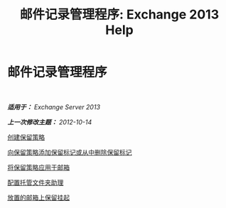 ﻿---
title: '邮件记录管理程序: Exchange 2013 Help'
TOCTitle: 邮件记录管理程序
ms:assetid: bc2ff408-4a2b-4202-9515-e3e922a6320d
ms:mtpsurl: https://technet.microsoft.com/zh-cn/library/JJ150558(v=EXCHG.150)
ms:contentKeyID: 50491526
ms.date: 01/11/2018
mtps_version: v=EXCHG.150
ms.translationtype: HT
---

# 邮件记录管理程序

 

_**适用于：** Exchange Server 2013_

_**上一次修改主题：** 2012-10-14_

[创建保留策略](https://docs.microsoft.com/zh-cn/exchange/security-and-compliance/messaging-records-management/create-a-retention-policy)

[向保留策略添加保留标记或从中删除保留标记](https://technet.microsoft.com/zh-cn/library/dd362328(v=exchg.150))

[将保留策略应用于邮箱](https://docs.microsoft.com/zh-cn/exchange/security-and-compliance/messaging-records-management/apply-retention-policy)

[配置托管文件夹助理](configure-the-managed-folder-assistant-exchange-2013-help.md)

[放置的邮箱上保留挂起](https://docs.microsoft.com/zh-cn/exchange/security-and-compliance/messaging-records-management/mailbox-retention-hold)

